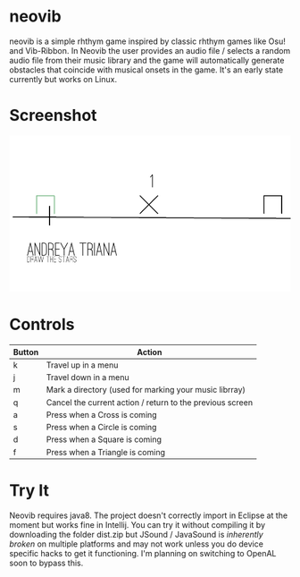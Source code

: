 # neovib
neovib is a simple rhthym game inspired by classic rhthym games like Osu!
and Vib-Ribbon. In Neovib the user provides an audio file / selects a random
audio file from their music library and the game will automatically generate
obstacles that coincide with musical onsets in the game. It's an early state
currently but works on Linux. 

# Screenshot
![neovib](docs/screenshot.png)

# Controls

|Button | Action|
|-------|-------|
|k      | Travel up in a menu|
|j      | Travel down in a menu|
|m      | Mark a directory (used for marking your music librray)|
|q      | Cancel the current action / return to the previous screen|
|a      | Press when a Cross is coming |
|s      | Press when a Circle is coming |
|d      | Press when a Square is coming |
|f      | Press when a Triangle is coming |

# Try It
Neovib requires java8. The project doesn't correctly import in Eclipse at the moment but works 
fine in Intellij. You can try it without compiling it by downloading the folder dist.zip but
JSound / JavaSound is *inherently broken* on multiple platforms and may not work unless you do
device specific hacks to get it functioning. I'm planning on switching to OpenAL soon
to bypass this.
